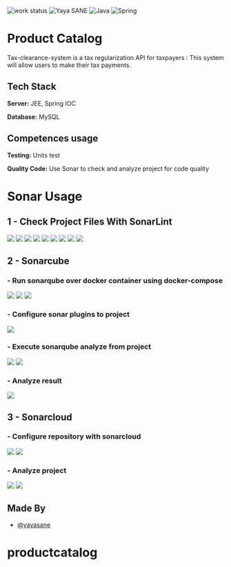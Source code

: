 ![work status](https://img.shields.io/badge/work-on%20progress-red.svg)
![Yaya SANE](https://img.shields.io/badge/Yaya%20SANE-Java-green)
![Java](https://img.shields.io/badge/Yaya%20SANE-JEE-yellowgreen)
![Spring](https://img.shields.io/badge/Yaya%20SANE-Spring%20boot-green)

# Product Catalog

Tax-clearance-system is a tax regularization API for taxpayers :
This system will allow users to make their tax payments.

## Tech Stack

**Server:** JEE, Spring IOC

**Database:** MySQL

## Competences usage

**Testing:** Units test

**Quality Code:** Use Sonar to check and analyze project for code quality

# Sonar Usage

## 1 - Check Project Files With SonarLint

![](https://github.com/yayasane/productcatalog/blob/main/screenshots/sonarlint/0.png)
![](https://github.com/yayasane/productcatalog/blob/main/screenshots/sonarlint/1.png)
![](https://github.com/yayasane/productcatalog/blob/main/screenshots/sonarlint/2.png)
![](https://github.com/yayasane/productcatalog/blob/main/screenshots/sonarlint/3.png)
![](https://github.com/yayasane/productcatalog/blob/main/screenshots/sonarlint/4.png)
![](https://github.com/yayasane/productcatalog/blob/main/screenshots/sonarlint/5.png)
![](https://github.com/yayasane/productcatalog/blob/main/screenshots/sonarlint/6.png)
![](https://github.com/yayasane/productcatalog/blob/main/screenshots/sonarlint/7.png)
![](https://github.com/yayasane/productcatalog/blob/main/screenshots/sonarlint/8.png)

## 2 - Sonarcube

### - Run sonarqube over docker container using docker-compose

![](https://github.com/yayasane/productcatalog/blob/main/screenshots/sonarqube/1.png)
![](https://github.com/yayasane/productcatalog/blob/main/screenshots/sonarqube/2.png)
![](https://github.com/yayasane/productcatalog/blob/main/screenshots/sonarqube/3.png)

### - Configure sonar plugins to project
![](https://github.com/yayasane/productcatalog/blob/main/screenshots/sonarqube/3.png)

### - Execute sonarqube analyze from project
![](https://github.com/yayasane/productcatalog/blob/main/screenshots/sonarqube/4.png)
![](https://github.com/yayasane/productcatalog/blob/main/screenshots/sonarqube/5.png)

### - Analyze result
![](https://github.com/yayasane/productcatalog/blob/main/screenshots/sonarqube/6.png)

## 3 - Sonarcloud

### - Configure repository with sonarcloud
![](https://github.com/yayasane/productcatalog/blob/main/screenshots/sonarcloud/1.png)
![](https://github.com/yayasane/productcatalog/blob/main/screenshots/sonarcloud/2.png)

### - Analyze project
![](https://github.com/yayasane/productcatalog/blob/main/screenshots/sonarcloud/3.png)
![](https://github.com/yayasane/productcatalog/blob/main/screenshots/sonarcloud/4.png)

## Made By

- [@yayasane](https://github.com/yayasane)
# productcatalog
